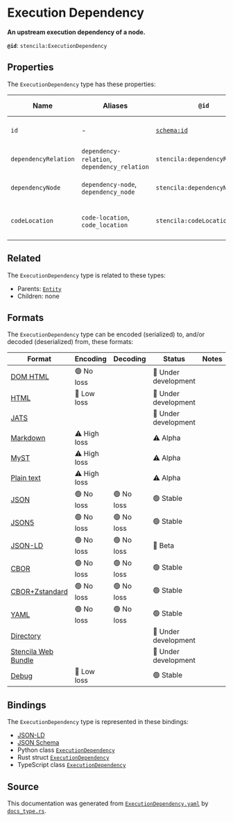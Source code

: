 # Execution Dependency

**An upstream execution dependency of a node.**

**`@id`**: `stencila:ExecutionDependency`

## Properties

The `ExecutionDependency` type has these properties:

| Name                 | Aliases                                      | `@id`                                | Type                                                                                                                                        | Description                                  | Inherited from                                                                                   |
| -------------------- | -------------------------------------------- | ------------------------------------ | ------------------------------------------------------------------------------------------------------------------------------------------- | -------------------------------------------- | ------------------------------------------------------------------------------------------------ |
| `id`                 | -                                            | [`schema:id`](https://schema.org/id) | [`String`](https://github.com/stencila/stencila/blob/main/docs/reference/schema/data/string.md)                                             | The identifier for this item.                | [`Entity`](https://github.com/stencila/stencila/blob/main/docs/reference/schema/other/entity.md) |
| `dependencyRelation` | `dependency-relation`, `dependency_relation` | `stencila:dependencyRelation`        | [`ExecutionDependencyRelation`](https://github.com/stencila/stencila/blob/main/docs/reference/schema/flow/execution-dependency-relation.md) | The relation to the dependency.              | -                                                                                                |
| `dependencyNode`     | `dependency-node`, `dependency_node`         | `stencila:dependencyNode`            | [`ExecutionDependencyNode`](https://github.com/stencila/stencila/blob/main/docs/reference/schema/flow/execution-dependency-node.md)         | The node that is the dependency.             | -                                                                                                |
| `codeLocation`       | `code-location`, `code_location`             | `stencila:codeLocation`              | [`CodeLocation`](https://github.com/stencila/stencila/blob/main/docs/reference/schema/flow/code-location.md)                                | The location that the dependency is defined. | -                                                                                                |

## Related

The `ExecutionDependency` type is related to these types:

- Parents: [`Entity`](https://github.com/stencila/stencila/blob/main/docs/reference/schema/other/entity.md)
- Children: none

## Formats

The `ExecutionDependency` type can be encoded (serialized) to, and/or decoded (deserialized) from, these formats:

| Format                                                                                               | Encoding     | Decoding  | Status              | Notes |
| ---------------------------------------------------------------------------------------------------- | ------------ | --------- | ------------------- | ----- |
| [DOM HTML](https://github.com/stencila/stencila/blob/main/docs/reference/formats/dom.html.md)        | 🟢 No loss    |           | 🚧 Under development |       |
| [HTML](https://github.com/stencila/stencila/blob/main/docs/reference/formats/html.md)                | 🔷 Low loss   |           | 🚧 Under development |       |
| [JATS](https://github.com/stencila/stencila/blob/main/docs/reference/formats/jats.md)                |              |           | 🚧 Under development |       |
| [Markdown](https://github.com/stencila/stencila/blob/main/docs/reference/formats/markdown.md)        | ⚠️ High loss |           | ⚠️ Alpha            |       |
| [MyST](https://github.com/stencila/stencila/blob/main/docs/reference/formats/myst.md)                | ⚠️ High loss |           | ⚠️ Alpha            |       |
| [Plain text](https://github.com/stencila/stencila/blob/main/docs/reference/formats/text.md)          | ⚠️ High loss |           | ⚠️ Alpha            |       |
| [JSON](https://github.com/stencila/stencila/blob/main/docs/reference/formats/json.md)                | 🟢 No loss    | 🟢 No loss | 🟢 Stable            |       |
| [JSON5](https://github.com/stencila/stencila/blob/main/docs/reference/formats/json5.md)              | 🟢 No loss    | 🟢 No loss | 🟢 Stable            |       |
| [JSON-LD](https://github.com/stencila/stencila/blob/main/docs/reference/formats/jsonld.md)           | 🟢 No loss    | 🟢 No loss | 🔶 Beta              |       |
| [CBOR](https://github.com/stencila/stencila/blob/main/docs/reference/formats/cbor.md)                | 🟢 No loss    | 🟢 No loss | 🟢 Stable            |       |
| [CBOR+Zstandard](https://github.com/stencila/stencila/blob/main/docs/reference/formats/cbor.zstd.md) | 🟢 No loss    | 🟢 No loss | 🟢 Stable            |       |
| [YAML](https://github.com/stencila/stencila/blob/main/docs/reference/formats/yaml.md)                | 🟢 No loss    | 🟢 No loss | 🟢 Stable            |       |
| [Directory](https://github.com/stencila/stencila/blob/main/docs/reference/formats/directory.md)      |              |           | 🚧 Under development |       |
| [Stencila Web Bundle](https://github.com/stencila/stencila/blob/main/docs/reference/formats/swb.md)  |              |           | 🚧 Under development |       |
| [Debug](https://github.com/stencila/stencila/blob/main/docs/reference/formats/debug.md)              | 🔷 Low loss   |           | 🟢 Stable            |       |

## Bindings

The `ExecutionDependency` type is represented in these bindings:

- [JSON-LD](https://stencila.org/ExecutionDependency.jsonld)
- [JSON Schema](https://stencila.org/ExecutionDependency.schema.json)
- Python class [`ExecutionDependency`](https://github.com/stencila/stencila/blob/main/python/python/stencila/types/execution_dependency.py)
- Rust struct [`ExecutionDependency`](https://github.com/stencila/stencila/blob/main/rust/schema/src/types/execution_dependency.rs)
- TypeScript class [`ExecutionDependency`](https://github.com/stencila/stencila/blob/main/ts/src/types/ExecutionDependency.ts)

## Source

This documentation was generated from [`ExecutionDependency.yaml`](https://github.com/stencila/stencila/blob/main/schema/ExecutionDependency.yaml) by [`docs_type.rs`](https://github.com/stencila/stencila/blob/main/rust/schema-gen/src/docs_type.rs).
